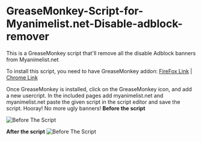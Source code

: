 # GreaseMonkey-Script-for-Myanimelist.net-Disable-adblock-remover
This is a GreaseMonkey script that'll remove all the disable Adblock banners from Myanimelist.net

To install this script, you need to have GreaseMonkey addon: [FireFox Link](https://addons.mozilla.org/en-US/firefox/addon/greasemonkey/) | 
[Chrome Link](https://chrome.google.com/webstore/detail/tampermonkey/dhdgffkkebhmkfjojejmpbldmpobfkfo?hl=en)

Once GreaseMonkey is installed, click on the GreaseMonkey icon, and add a new usercript. In the included pages add myanimelist.net and myanimelist.net
paste the given script in the script editor and save the script. Hooray! No more ugly banners!
**Before the script**

![Before The Script](/Before.png)

**After the script**
![Before The Script](/After.png)
